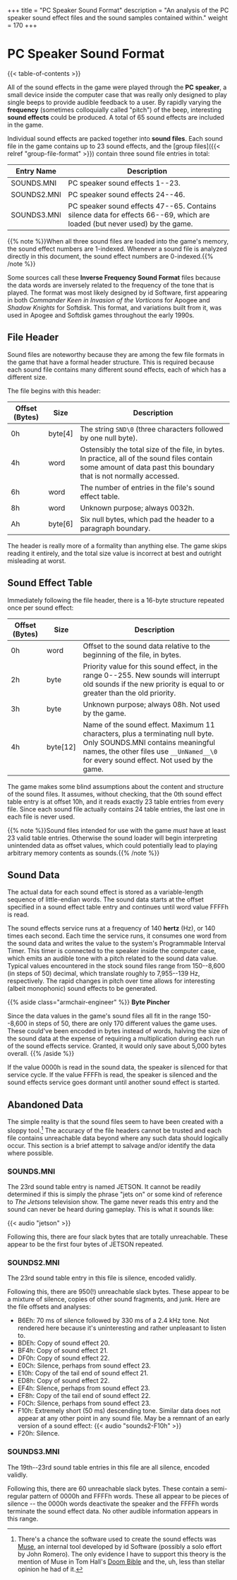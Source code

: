 +++
title = "PC Speaker Sound Format"
description = "An analysis of the PC speaker sound effect files and the sound samples contained within."
weight = 170
+++

# PC Speaker Sound Format

{{< table-of-contents >}}

All of the sound effects in the game were played through the **PC speaker**, a small device inside the computer case that was really only designed to play single beeps to provide audible feedback to a user. By rapidly varying the **frequency** (sometimes colloquially called "pitch") of the beep, interesting **sound effects** could be produced. A total of 65 sound effects are included in the game.

Individual sound effects are packed together into **sound files**. Each sound file in the game contains up to 23 sound effects, and the [group files]({{< relref "group-file-format" >}}) contain three sound file entries in total:

Entry Name   | Description
-------------|------------
SOUNDS.MNI   | PC speaker sound effects 1--23.
SOUNDS2.MNI  | PC speaker sound effects 24--46.
SOUNDS3.MNI  | PC speaker sound effects 47--65. Contains silence data for effects 66--69, which are loaded (but never used) by the game.

{{% note %}}When all three sound files are loaded into the game's memory, the sound effect numbers are 1-indexed. Whenever a sound file is analyzed directly in this document, the sound effect numbers are 0-indexed.{{% /note %}}

Some sources call these **Inverse Frequency Sound Format** files because the data words are inversely related to the frequency of the tone that is played. The format was most likely designed by id Software, first appearing in both _Commander Keen in Invasion of the Vorticons_ for Apogee and _Shadow Knights_ for Softdisk. This format, and variations built from it, was used in Apogee and Softdisk games throughout the early 1990s.

## File Header

Sound files are noteworthy because they are among the few file formats in the game that have a formal header structure. This is required because each sound file contains many different sound effects, each of which has a different size.

The file begins with this header:

Offset (Bytes) | Size     | Description
---------------|----------|------------
0h             | byte[4]  | The string `SND\0` (three characters followed by one null byte).
4h             | word     | Ostensibly the total size of the file, in bytes. In practice, all of the sound files contain some amount of data past this boundary that is not normally accessed.
6h             | word     | The number of entries in the file's sound effect table.
8h             | word     | Unknown purpose; always 0032h.
Ah             | byte[6]  | Six null bytes, which pad the header to a paragraph boundary.

The header is really more of a formality than anything else. The game skips reading it entirely, and the total size value is incorrect at best and outright misleading at worst.

## Sound Effect Table

Immediately following the file header, there is a 16-byte structure repeated once per sound effect:

Offset (Bytes) | Size     | Description
---------------|----------|------------
0h             | word     | Offset to the sound data relative to the beginning of the file, in bytes.
2h             | byte     | Priority value for this sound effect, in the range 0--255. New sounds will interrupt old sounds if the new priority is equal to or greater than the old priority.
3h             | byte     | Unknown purpose; always 08h. Not used by the game.
4h             | byte[12] | Name of the sound effect. Maximum 11 characters, plus a terminating null byte. Only SOUNDS.MNI contains meaningful names, the other files use `__UnNamed__\0` for every sound effect. Not used by the game.

The game makes some blind assumptions about the content and structure of the sound files. It assumes, without checking, that the 0th sound effect table entry is at offset 10h, and it reads exactly 23 table entries from every file. Since each sound file actually contains 24 table entries, the last one in each file is never used.

{{% note %}}Sound files intended for use with the game _must_ have at least 23 valid table entries. Otherwise the sound loader will begin interpreting unintended data as offset values, which could potentially lead to playing arbitrary memory contents as sounds.{{% /note %}}

## Sound Data

The actual data for each sound effect is stored as a variable-length sequence of little-endian words. The sound data starts at the offset specified in a sound effect table entry and continues until word value FFFFh is read.

The sound effects service runs at a frequency of 140 **hertz** (Hz), or 140 times each second. Each time the service runs, it consumes one word from the sound data and writes the value to the system's Programmable Interval Timer. This timer is connected to the speaker inside the computer case, which emits an audible tone with a pitch related to the sound data value. Typical values encountered in the stock sound files range from 150--8,600 (in steps of 50) decimal, which translate roughly to 7,955--139 Hz, respectively. The rapid changes in pitch over time allows for interesting (albeit monophonic) sound effects to be generated.

{{% aside class="armchair-engineer" %}}
**Byte Pincher**

Since the data values in the game's sound files all fit in the range 150--8,600 in steps of 50, there are only 170 different values the game uses. These could've been encoded in bytes instead of words, halving the size of the sound data at the expense of requiring a multiplication during each run of the sound effects service. Granted, it would only save about 5,000 bytes overall.
{{% /aside %}}

If the value 0000h is read in the sound data, the speaker is silenced for that service cycle. If the value FFFFh is read, the speaker is silenced and the sound effects service goes dormant until another sound effect is started.

## Abandoned Data

The simple reality is that the sound files seem to have been created with a sloppy tool.[^muse] The accuracy of the file headers cannot be trusted and each file contains unreachable data beyond where any such data should logically occur. This section is a brief attempt to salvage and/or identify the data where possible.

### SOUNDS.MNI

The 23rd sound table entry is named JETSON. It cannot be readily determined if this is simply the phrase "jets on" or some kind of reference to _The Jetsons_ television show. The game never reads this entry and the sound can never be heard during gameplay. This is what it sounds like:

{{< audio "jetson" >}}

Following this, there are four slack bytes that are totally unreachable. These appear to be the first four bytes of JETSON repeated.

### SOUNDS2.MNI

The 23rd sound table entry in this file is silence, encoded validly.

Following this, there are 950(!) unreachable slack bytes. These appear to be a mixture of silence, copies of other sound fragments, and junk. Here are the file offsets and analyses:

* B6Eh: 70 ms of silence followed by 330 ms of a 2.4 kHz tone. Not rendered here because it's uninteresting and rather unpleasant to listen to.
* BDEh: Copy of sound effect 20.
* BF4h: Copy of sound effect 21.
* DF0h: Copy of sound effect 22.
* E0Ch: Silence, perhaps from sound effect 23.
* E10h: Copy of the tail end of sound effect 21.
* ED8h: Copy of sound effect 22.
* EF4h: Silence, perhaps from sound effect 23.
* EF8h: Copy of the tail end of sound effect 22.
* F0Ch: Silence, perhaps from sound effect 23.
* F10h: Extremely short (50 ms) descending tone. Similar data does not appear at any other point in any sound file. May be a remnant of an early version of a sound effect: {{< audio "sounds2-F10h" >}}
* F20h: Silence.

### SOUNDS3.MNI

The 19th--23rd sound table entries in this file are all silence, encoded validly.

Following this, there are 60 unreachable slack bytes. These contain a semi-regular pattern of 0000h and FFFFh words. These all appear to be pieces of silence -- the 0000h words deactivate the speaker and the FFFFh words terminate the sound effect data. No other audible information appears in this range.

[^muse]: There's a chance the software used to create the sound effects was [Muse](http://www.shikadi.net/moddingwiki/Muse), an internal tool developed by id Software (possibly a solo effort by John Romero). The only evidence I have to support this theory is the mention of Muse in Tom Hall's [Doom Bible](https://5years.doomworld.com/doombible/appendices.shtml) and the, uh, less than stellar opinion he had of it.
